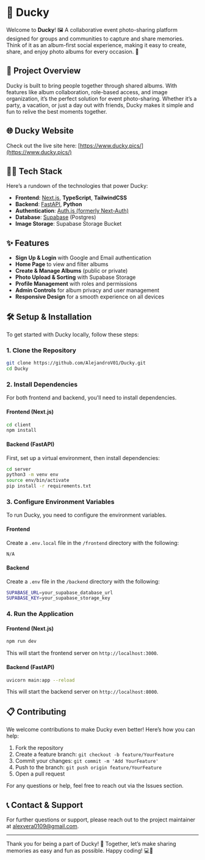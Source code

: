 # 🦆 Ducky

Welcome to **Ducky**! 🖼️ A collaborative event photo-sharing platform designed for groups and communities to capture and share memories. Think of it as an album-first social experience, making it easy to create, share, and enjoy photo albums for every occasion. 📸

## 🚀 Project Overview
Ducky is built to bring people together through shared albums. With features like album collaboration, role-based access, and image organization, it’s the perfect solution for event photo-sharing. Whether it’s a party, a vacation, or just a day out with friends, Ducky makes it simple and fun to relive the best moments together.

## 🌐 Ducky Website
Check out the live site here: [https://www.ducky.pics/](https://www.ducky.pics/)

## 🧑‍💻 Tech Stack
Here’s a rundown of the technologies that power Ducky:

- **Frontend**: [Next.js](https://nextjs.org/), **TypeScript**, **TailwindCSS**
- **Backend**: [FastAPI](https://fastapi.tiangolo.com/), **Python**
- **Authentication**: [Auth.js (formerly Next-Auth)](https://next-auth.js.org/)
- **Database**: [Supabase](https://supabase.com/) (Postgres)
- **Image Storage**: Supabase Storage Bucket

## ✨ Features
- **Sign Up & Login** with Google and Email authentication
- **Home Page** to view and filter albums
- **Create & Manage Albums** (public or private)
- **Photo Upload & Sorting** with Supabase Storage
- **Profile Management** with roles and permissions
- **Admin Controls** for album privacy and user management
- **Responsive Design** for a smooth experience on all devices

## 🛠️ Setup & Installation
To get started with Ducky locally, follow these steps:

### 1. Clone the Repository
```bash
git clone https://github.com/AlejandroV01/Ducky.git
cd Ducky
```

### 2. Install Dependencies
For both frontend and backend, you'll need to install dependencies.

#### Frontend (Next.js)
```bash
cd client
npm install
```

#### Backend (FastAPI)
First, set up a virtual environment, then install dependencies:
```bash
cd server
python3 -m venv env
source env/bin/activate
pip install -r requirements.txt
```

### 3. Configure Environment Variables
To run Ducky, you need to configure the environment variables.

#### Frontend
Create a `.env.local` file in the `/frontend` directory with the following:
```bash
N/A
```

#### Backend
Create a `.env` file in the `/backend` directory with the following:
```bash
SUPABASE_URL=your_supabase_database_url
SUPABASE_KEY=your_supabase_storage_key
```

### 4. Run the Application
#### Frontend (Next.js)
```bash
npm run dev
```
This will start the frontend server on `http://localhost:3000`.

#### Backend (FastAPI)
```bash
uvicorn main:app --reload
```
This will start the backend server on `http://localhost:8000`.

## 📋 Contributing
We welcome contributions to make Ducky even better! Here’s how you can help:

1. Fork the repository
2. Create a feature branch: `git checkout -b feature/YourFeature`
3. Commit your changes: `git commit -m 'Add YourFeature'`
4. Push to the branch: `git push origin feature/YourFeature`
5. Open a pull request

For any questions or help, feel free to reach out via the Issues section.

## 📞 Contact & Support
For further questions or support, please reach out to the project maintainer at [alexvera0109@gmail.com](mailto:alexvera0109@gmail.com).

---

Thank you for being a part of Ducky! 🎉 Together, let’s make sharing memories as easy and fun as possible. Happy coding! 💻🚀
